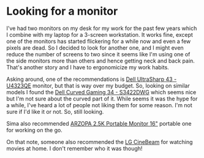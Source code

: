 # Looking for a monitor

I've had two monitors on my desk for my work for the past few years which I combine with my laptop for a 3-screen workstation. It works fine, except one of the monitors has started flickering for a while now and even a few pixels are dead. So I decided to look for another one, and I might even reduce the number of screens to two since it seems like I'm using one of the side monitors more than others and hence getting neck and back pain. That's another story and I have to ergonomicize my work habits.

Asking around, one of the recommendations is [Dell UltraSharp 43 - U4323QE](https://www.amazon.ca/Dell-UltraSharp-USB-C-Hub-Monitor/dp/B0BHYV5NXD) monitor, but that is way over my budget. So, looking on similar models I found the [Dell Curved Gaming 34 - S3422DWG](https://www.amazon.ca/Dell-S3422DWG-Curvature-Grey-Grey/dp/B095X7RV77) which seems nice but I'm not sure about the curved part of it. While seems it was the hype for a while, I've heard a lot of people not liking them for some reason. I'm not sure if I'd like it or not. So, still looking.

Sima also recommended [ARZOPA 2.5K Portable Monitor 16"](https://www.amazon.ca/dp/B0CH9XR3G4) portable one for working on the go.

On that note, someone also recommended the [LG CineBeam](https://www.lg.com/us/projectors/lg-hu710pw-projector) for watching movies at home. I don't remember who it was though!
